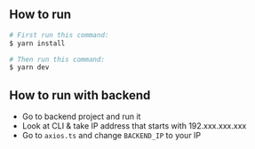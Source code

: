 ## How to run

```bash
# First run this command:
$ yarn install
```

```bash
# Then run this command:
$ yarn dev
```

## How to run with backend

- Go to backend project and run it
- Look at CLI & take IP address that starts with 192.xxx.xxx.xxx
- Go to `axios.ts` and change `BACKEND_IP` to your IP
